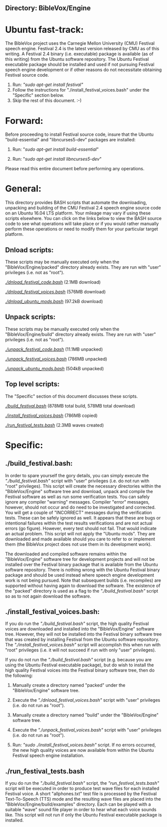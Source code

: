## Directory: BibleVox/Engine

# Ubuntu fast-track:

The BibleVox project uses the Carnegie Mellon University (CMU) Festival speech engine. Festival 2.4 is the latest version released by CMU as of this writing. A Festival 2.4 binary (i.e. executable) package is available (as of this writing) from the Ubuntu software repository. The Ubuntu Festival executable package should be installed and used if not pursuing Festival speech engine development or if other reasons do not necessitate obtaining Festival source code. 

1. Run: *"sudo apt-get install festival"*
2. Follow the instructions for "./install_festival_voices.bash" under the "Specific" section below.
3. Skip the rest of this document. :-)


# Forward:

Before proceeding to install Festival source code, insure that the Ubuntu "build-essential" and "libncurses5-dev" packages are installed:

1. Run: "*sudo apt-get install build-essential*"

2. Run: "*sudo apt-get install libncurses5-dev*"

Please read this entire document before performing any operations.

# General:
This directory provides BASH scripts that automate the downloading, unpacking and building of the CMU Festival 2.4 speech engine source code on an Ubuntu 16.04 LTS platform. Your mileage may vary if using these scripts elsewhere. You can click on the links below to view the BASH source code to see what operations will take place or if you would rather manually perform these operations or need to modify them for your particular target platform.

## Dnload scripts:

These scripts may be manually executed only when the "BibleVox/Engine/packed" directory already exists. They are run with "user" privileges (i.e. not as "root").

[*./dnload_festival_code.bash*](./dnload_festival_code.bash) (2.1MB download)

[*./dnload_festival_voices.bash*](./dnload_festival_voices.bash) (576MB download)

[*./dnload_ubuntu_mods.bash*](./dnload_ubuntu_mods.bash) (97.2kB download)

## Unpack scripts:
These scripts may be manually executed only when the "BibleVox/Engine/build" directory already exists. They are run with "user" privileges (i.e. not as "root").

[*./unpack_festival_code.bash*](./unpack_festival_code.bash) (11.1MB unpacked)

[*./unpack_festival_voices.bash*](./unpack_festival_voices.bash) (786MB unpacked)

[*./unpack_ubuntu_mods.bash*](./unpack_ubuntu_mods.bash) (504kB unpacked)

## Top level scripts:

The "Specific" section of this document discusses these scripts.

[*./build_festival.bash*](./build_festival.bash) (878MB total build, 578MB total download)

[*./install_festival_voices.bash*](./install_festival_voices.bash) (786MB copied)

[*./run_festival_tests.bash*](./run_festival_tests.bash) (2.3MB waves created)

# Specific:

## ./build_festival.bash:

In order to spare yourself the gory details, you can simply execute the *"./build_festival.bash"* script with "user" privileges (i.e. do not run with "root" privileges). This script will create the necessary directories within the "BibleVox/Engine" software tree and download, unpack and compile the Festival software as well as run some verification tests. You can safely ignore any compiler "warning" messages. Compiler "error" messages, however, should not occur and do need to be investigated and corrected. You will get a couple of "INCORRECT" messages during the verification tests. These can be safely ignored as well. It appears that these are bugs or intentional failures within the test results verifications and are not actual errors (go figure). However, every test should not fail. That would indicate an actual problem. This script will not apply the "Ubuntu mods". They are downloaded and made available should you care to refer to or implement them (the BibleVox project does not use them in its development work).

The downloaded and compiled software remains within the "BibleVox/Engine" software tree for development projects and will not be installed over the Festival binary package that is available from the Ubuntu software repository. There is nothing wrong with the Ubuntu Festival binary package and should be used instead where speech engine development work is not being pursued. Note that subsequent builds (i.e. recompiles) are supported without having again to download the software. The existence of the "packed" directory is used as a flag to the *"./build_festival.bash"* script so as to not again download the software.

## ./install_festival_voices.bash:

If you do run the *"./build_festival.bash"* script, the high quality Festival voices are downloaded and installed into the "BibleVox/Engine" software tree. However, they will not be installed into the Festival binary software tree that was created by installing Festival from the Ubuntu software repository. The *"./install_festival_voices.bash"* script will accomplish this when run with "root" privileges (i.e. it will not succeed if run with only "user" privileges).

If you do not run the *"./build_festival.bash"* script (e.g. because you are using the Ubuntu Festival executable package), but do wish to install the high quality Festival voices into the Festival binary software tree, then do the following:

1. Manually create a directory named "packed" under the "BibleVox/Engine" software tree.

2. Execute the *"./dnload_festival_voices.bash"* script with "user" privileges (i.e. do not run as "root").

3. Manually create a directory named "build" under the "BibleVox/Engine" software tree.

4. Execute the *"./unpack_festival_voices.bash"* script with "user" privileges (i.e. do not run as "root").

5. Run: *"sudo ./install_festival_voices.bash"* script. If no errors occurred, the new high quality voices are now available from within the Ubuntu Festival speech engine installation.

## ./run_festival_tests.bash

If you do run the *"./build_festival.bash"* script, the *"run_festival_tests.bash"* script will be executed in order to produce test wave files for each installed Festival voice. A short "allphones.txt" test file is processed by the Festival Text-To-Speech (TTS) mode and the resulting wave files are placed into the "BibleVox/Engine/build/examples" directory. Each can be played with a suitable "wave" sound file player in order to hear what each voice sounds like. This script will not run if only the Ubuntu Festival executable package is installed.
